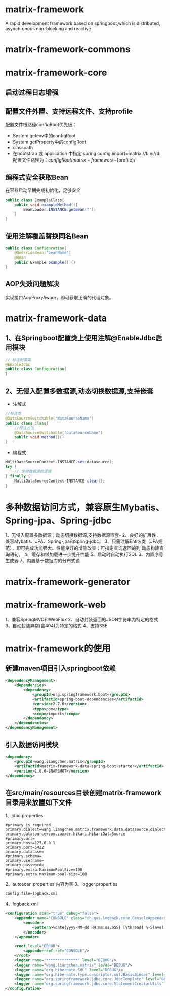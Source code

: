# matrix-framework

A rapid development framework based on springboot,which is distributed, asynchronous non-blocking and reactive

# matrix-framework-commons

# matrix-framework-core
## 启动过程日志增强
## 配置文件外置、支持远程文件、支持profile
配置文件根路径configRoot优先级：
* System.getenv中的configRoot
* System.getProperty中的configRoot
* classpath
* 在bootstrap 或 application 中指定 spring.config.import=matrix://file://d:
配置文件路径为：${configRoot}/matrix-framework-${profile}/
## 编程式安全获取Bean
在容器启动早期完成初始化，足够安全
```java
public class ExampleClass{
    public void exampleMethod(){
        BeanLoader.INSTANCE.getBean("");
    }
}
```
## 使用注解覆盖替换同名Bean
```java
public class Configuration{
    @OverrideBean("beanName")
    @Bean
    public Example example() {}
}
```
## AOP失效问题解决
实现接口AopProxyAware，即可获取正确的代理对象。

# matrix-framework-data
## 1、在Springboot配置类上使用注解@EnableJdbc启用模块
```java
// 标注配置类
@EnableJdbc
public class Configuration{
}
```
## 2、无侵入配置多数据源,动态切换数据源,支持嵌套
* 注解式
```java
//标注类 
@DataSourceSwitchable("dataSourceName")
public class Class{
    //标注方法
    @DataSourceSwitchable("dataSourceName")
    public void method(){}
}
```
* 编程式
```java 
MultiDataSourceContext-INSTANCE-set(datasource);
try {
    // 使用数据源的逻辑
} finally {
    MultiDataSourceContext-INSTANCE-clear();
}
```
# 多种数据访问方式，兼容原生Mybatis、Spring-jpa、Spring-jdbc



1、无侵入配置多数据源；动态切换数据源,支持数据源嵌套-
2、良好的扩展性，兼容Mybatis、JPA、Spring-jpa和Spring-jdbc。 
3、只需注解Entity类（JPA规范），即可完成功能强大、性能良好的增删改查；可指定查询返回的列;动态构建查询语句。
4、缓存和懒加载进一步提升性能 
5、启动时自动执行SQL 
6、内置序号生成器 
7、内置基于数据库的分布式锁

# matrix-framework-generator

# matrix-framework-web

1、兼容SpringMVC和WebFlux 
2、自动封装返回的JSON字符串为特定的格式 
3、自动封装异常(含404)为特定的格式 
4、支持SSE

# matrix-framework的使用
## 新建maven项目引入springboot依赖
```xml
<dependencyManagement>
    <dependencies>
        <dependency>
            <groupId>org.springframework.boot</groupId>
            <artifactId>spring-boot-dependencies</artifactId>
            <version>2.7.0</version>
            <type>pom</type>
            <scope>import</scope>
        </dependency>
    </dependencies>
</dependencyManagement>
```
## 引入数据访问模块
```xml
<dependency>
    <groupId>wang.liangchen.matrix</groupId>
    <artifactId>matrix-framework-data-spring-boot-starter</artifactId>
    <version>1.0.0-SNAPSHOT</version>
</dependency>
```
## 在src/main/resources目录创建matrix-framework目录用来放置如下文件
1、jdbc.properties
```properties
#primary is required
primary.dialect=wang.liangchen.matrix.framework.data.datasource.dialect.MySQLDialect
primary.datasource=com.zaxxer.hikari.HikariDataSource
#primary.url=
primary.host=127.0.0.1
primary.port=5432
primary.database=
#primary.schema=
primary.username=
primary.password=
#primary.extra.MaximumPoolSize=100
#primary.extra.maximum-pool-size=100
```
2、autoscan.properties 内容为空
3、logger.properties
```properties
config.file=logback.xml
```
4、logback.xml
```xml
<configuration scan="true" debug="false">
    <appender name="CONSOLE" class="ch.qos.logback.core.ConsoleAppender">
        <encoder>
            <pattern>%date{yyyy-MM-dd HH:mm:ss.SSS} [%thread] %-5level %caller{1} - %msg%n</pattern>
        </encoder>
    </appender>

    <root level="ERROR">
        <appender-ref ref="CONSOLE"/>
    </root>
    <logger name="**************" level="DEBUG"/>
    <logger name="wang.liangchen.matrix" level="DEBUG"/>
    <logger name="org.hibernate.SQL" level="DEBUG"/>
    <logger name="org.hibernate.type.descriptor.sql.BasicBinder" level="TRACE"/>
    <logger name="org.springframework.jdbc.core.JdbcTemplate" level="DEBUG"/>
    <logger name="org.springframework.jdbc.core.StatementCreatorUtils" level="TRACE"/>
</configuration>
```